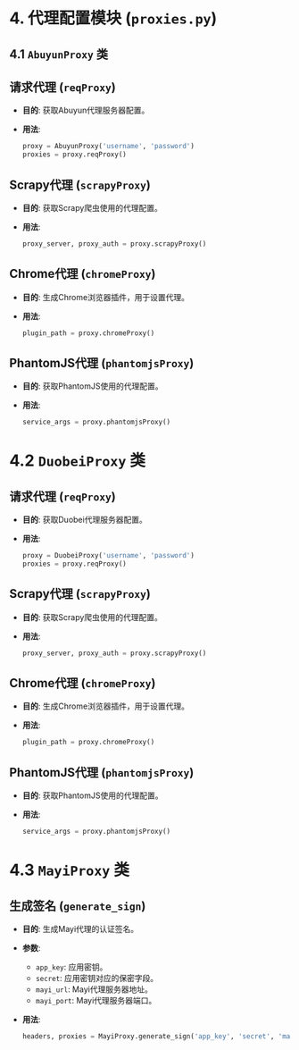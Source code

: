 # 4. 代理配置模块 (`proxies.py`)

## 4.1 `AbuyunProxy` 类

## 请求代理 (`reqProxy`)
- **目的**: 获取Abuyun代理服务器配置。

- **用法**:
  ```python
  proxy = AbuyunProxy('username', 'password')
  proxies = proxy.reqProxy()
  ```

## Scrapy代理 (`scrapyProxy`)
- **目的**: 获取Scrapy爬虫使用的代理配置。

- **用法**:
  ```python
  proxy_server, proxy_auth = proxy.scrapyProxy()
  ```

## Chrome代理 (`chromeProxy`)
- **目的**: 生成Chrome浏览器插件，用于设置代理。

- **用法**:
  ```python
  plugin_path = proxy.chromeProxy()
  ```

## PhantomJS代理 (`phantomjsProxy`)
- **目的**: 获取PhantomJS使用的代理配置。

- **用法**:
  ```python
  service_args = proxy.phantomjsProxy()
  ```

# 4.2 `DuobeiProxy` 类

## 请求代理 (`reqProxy`)
- **目的**: 获取Duobei代理服务器配置。

- **用法**:
  ```python
  proxy = DuobeiProxy('username', 'password')
  proxies = proxy.reqProxy()
  ```

## Scrapy代理 (`scrapyProxy`)
- **目的**: 获取Scrapy爬虫使用的代理配置。

- **用法**:
  ```python
  proxy_server, proxy_auth = proxy.scrapyProxy()
  ```

## Chrome代理 (`chromeProxy`)
- **目的**: 生成Chrome浏览器插件，用于设置代理。

- **用法**:
  ```python
  plugin_path = proxy.chromeProxy()
  ```

## PhantomJS代理 (`phantomjsProxy`)
- **目的**: 获取PhantomJS使用的代理配置。

- **用法**:
  ```python
  service_args = proxy.phantomjsProxy()
  ```

# 4.3 `MayiProxy` 类

## 生成签名 (`generate_sign`)
- **目的**: 生成Mayi代理的认证签名。

- **参数**:
  - `app_key`: 应用密钥。
  - `secret`: 应用密钥对应的保密字段。
  - `mayi_url`: Mayi代理服务器地址。
  - `mayi_port`: Mayi代理服务器端口。

- **用法**:
  ```python
  headers, proxies = MayiProxy.generate_sign('app_key', 'secret', 'mayi_url', 'mayi_port')
  ```